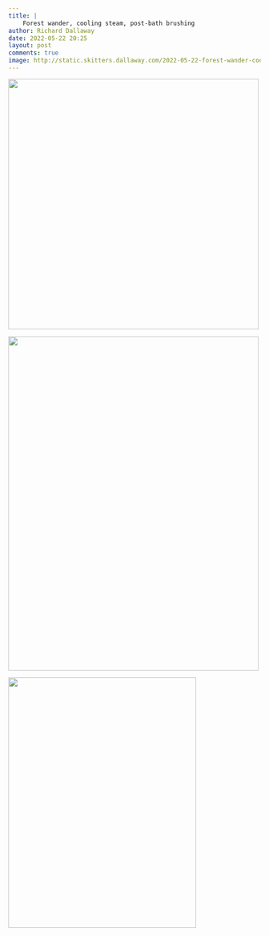 ```yaml
---
title: |
    Forest wander, cooling steam, post-bath brushing
author: Richard Dallaway
date: 2022-05-22 20:25
layout: post
comments: true
image: http://static.skitters.dallaway.com/2022-05-22-forest-wander-cooling-steam-post-bath-brushing-fullsize-0.jpeg
---
```


<a href="http://static.skitters.dallaway.com/2022-05-22-forest-wander-cooling-steam-post-bath-brushing-fullsize-0.jpeg"><img src="http://static.skitters.dallaway.com/2022-05-22-forest-wander-cooling-steam-post-bath-brushing-thumb-0.jpeg" width="500" height="500"></a>

<a href="http://static.skitters.dallaway.com/2022-05-22-forest-wander-cooling-steam-post-bath-brushing-fullsize-1.jpeg"><img src="http://static.skitters.dallaway.com/2022-05-22-forest-wander-cooling-steam-post-bath-brushing-thumb-1.jpeg" width="500" height="667"></a>

<a href="http://static.skitters.dallaway.com/2022-05-22-forest-wander-cooling-steam-post-bath-brushing-fullsize-2.jpeg"><img src="http://static.skitters.dallaway.com/2022-05-22-forest-wander-cooling-steam-post-bath-brushing-thumb-2.jpeg" width="375" height="500"></a>

